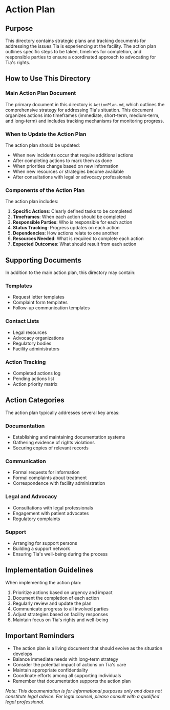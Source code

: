 # Action Plan

## Purpose
This directory contains strategic plans and tracking documents for addressing the issues Tia is experiencing at the facility. The action plan outlines specific steps to be taken, timelines for completion, and responsible parties to ensure a coordinated approach to advocating for Tia's rights.

## How to Use This Directory

### Main Action Plan Document
The primary document in this directory is `ActionPlan.md`, which outlines the comprehensive strategy for addressing Tia's situation. This document organizes actions into timeframes (immediate, short-term, medium-term, and long-term) and includes tracking mechanisms for monitoring progress.

### When to Update the Action Plan
The action plan should be updated:
- When new incidents occur that require additional actions
- After completing actions to mark them as done
- When priorities change based on new information
- When new resources or strategies become available
- After consultations with legal or advocacy professionals

### Components of the Action Plan
The action plan includes:
1. **Specific Actions**: Clearly defined tasks to be completed
2. **Timeframes**: When each action should be completed
3. **Responsible Parties**: Who is responsible for each action
4. **Status Tracking**: Progress updates on each action
5. **Dependencies**: How actions relate to one another
6. **Resources Needed**: What is required to complete each action
7. **Expected Outcomes**: What should result from each action

## Supporting Documents
In addition to the main action plan, this directory may contain:

### Templates
- Request letter templates
- Complaint form templates
- Follow-up communication templates

### Contact Lists
- Legal resources
- Advocacy organizations
- Regulatory bodies
- Facility administrators

### Action Tracking
- Completed actions log
- Pending actions list
- Action priority matrix

## Action Categories
The action plan typically addresses several key areas:

### Documentation
- Establishing and maintaining documentation systems
- Gathering evidence of rights violations
- Securing copies of relevant records

### Communication
- Formal requests for information
- Formal complaints about treatment
- Correspondence with facility administration

### Legal and Advocacy
- Consultations with legal professionals
- Engagement with patient advocates
- Regulatory complaints

### Support
- Arranging for support persons
- Building a support network
- Ensuring Tia's well-being during the process

## Implementation Guidelines
When implementing the action plan:
1. Prioritize actions based on urgency and impact
2. Document the completion of each action
3. Regularly review and update the plan
4. Communicate progress to all involved parties
5. Adjust strategies based on facility responses
6. Maintain focus on Tia's rights and well-being

## Important Reminders
- The action plan is a living document that should evolve as the situation develops
- Balance immediate needs with long-term strategy
- Consider the potential impact of actions on Tia's care
- Maintain appropriate confidentiality
- Coordinate efforts among all supporting individuals
- Remember that documentation supports the action plan

*Note: This documentation is for informational purposes only and does not constitute legal advice. For legal counsel, please consult with a qualified legal professional.*
